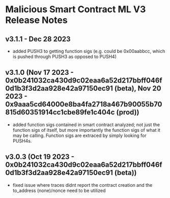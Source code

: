 # Malicious Smart Contract ML V3 Release Notes

## v3.1.1 - Dec 28 2023
- added PUSH3 to getting function sigs (e.g. could be 0x00aabbcc, which is pushed through PUSH3 as opposed to PUSH4)

## v3.1.0 (Nov 17 2023 - 0x0b241032ca430d9c02eaa6a52d217bbff046f0d1b3f3d2aa928e42a97150ec91 (beta), Nov 20 2023 - 0x9aaa5cd64000e8ba4fa2718a467b90055b70815d60351914cc1cbe89fe1c404c (prod))
- added function sigs contained in smart contract analyzed; not just the function sigs of itself, but more importantly the function sigs of what it may be calling. Function sigs are extraced by simply looking for PUSH4s. 


## v3.0.3 (Oct 19 2023 - 0x0b241032ca430d9c02eaa6a52d217bbff046f0d1b3f3d2aa928e42a97150ec91 (beta))
- fixed issue where traces didnt report the contract creation and the to_address (none)/nonce need to be utilized

